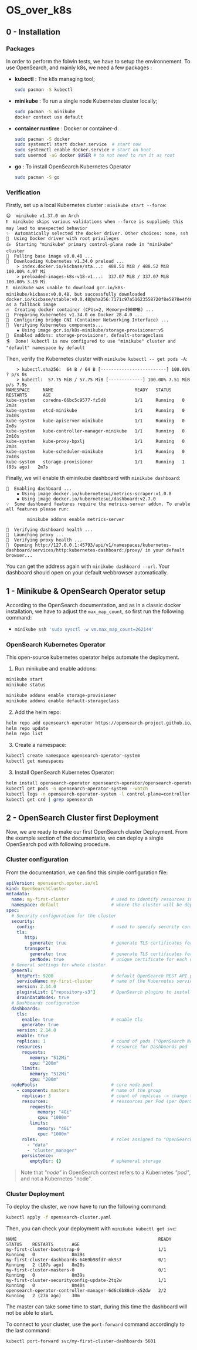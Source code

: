 # OS_over_k8s

## 0 - Installation

### Packages

In order to perform the folwin tests, we have to setup the environnement. To use OpenSearch, and mainly k8s, we need a few packages :
- **kubectl** : The k8s managing tool;
  ```bash
  sudo pacman -S kubectl
  ```

- **minikube** : To run a single node Kubernetes cluster locally;
  ```bash
  sudo pacman -S minikube
  docker context use default
  ```
- **container runtime** : Docker or container-d.
  ```bash
  sudo pacman -S docker
  sudo systemctl start docker.service  # start now
  sudo systemctl enable docker.service # start on boot
  sudo usermod -aG docker $USER # to not need to run it as root
  ```
- **go** : To install OpenSearch Kubernetes Operator
  ```bash
  sudo pacman -S go
  ```

### Verification

Firstly, set up a local Kubernetes cluster : `minikube start --force`:
```text
😄  minikube v1.37.0 on Arch 
❗  minikube skips various validations when --force is supplied; this may lead to unexpected behavior
✨  Automatically selected the docker driver. Other choices: none, ssh
📌  Using Docker driver with root privileges
👍  Starting "minikube" primary control-plane node in "minikube" cluster
🚜  Pulling base image v0.0.48 ...
💾  Downloading Kubernetes v1.34.0 preload ...
    > index.docker.io/kicbase/sta...:  488.51 MiB / 488.52 MiB  100.00% 4.97 Mi
    > preloaded-images-k8s-v18-v1...:  337.07 MiB / 337.07 MiB  100.00% 3.19 Mi
❗  minikube was unable to download gcr.io/k8s-minikube/kicbase:v0.0.48, but successfully downloaded docker.io/kicbase/stable:v0.0.48@sha256:7171c97a51623558720f8e5878e4f4637da093e2f2ed589997bedc6c1549b2b1 as a fallback image
🔥  Creating docker container (CPUs=2, Memory=4900MB) ...
🐳  Preparing Kubernetes v1.34.0 on Docker 28.4.0 ...
🔗  Configuring bridge CNI (Container Networking Interface) ...
🔎  Verifying Kubernetes components...
    ▪ Using image gcr.io/k8s-minikube/storage-provisioner:v5
🌟  Enabled addons: storage-provisioner, default-storageclass
🏄  Done! kubectl is now configured to use "minikube" cluster and "default" namespace by default
```

Then, verify the Kubernetes cluster with `minikube kubectl -- get pods -A`:
```text
    > kubectl.sha256:  64 B / 64 B [-------------------------] 100.00% ? p/s 0s
    > kubectl:  57.75 MiB / 57.75 MiB [-------------] 100.00% 7.51 MiB p/s 7.9s
NAMESPACE     NAME                               READY   STATUS    RESTARTS      AGE
kube-system   coredns-66bc5c9577-fz5d8           1/1     Running   0             2m3s
kube-system   etcd-minikube                      1/1     Running   0             2m10s
kube-system   kube-apiserver-minikube            1/1     Running   0             2m8s
kube-system   kube-controller-manager-minikube   1/1     Running   0             2m10s
kube-system   kube-proxy-bpxlj                   1/1     Running   0             2m3s
kube-system   kube-scheduler-minikube            1/1     Running   0             2m10s
kube-system   storage-provisioner                1/1     Running   1 (93s ago)   2m7s
```

Finally, we will enable th eminikube dashboard with `minikube dashboard`:
```text
🔌  Enabling dashboard ...
    ▪ Using image docker.io/kubernetesui/metrics-scraper:v1.0.8
    ▪ Using image docker.io/kubernetesui/dashboard:v2.7.0
💡  Some dashboard features require the metrics-server addon. To enable all features please run:

        minikube addons enable metrics-server

🤔  Verifying dashboard health ...
🚀  Launching proxy ...
🤔  Verifying proxy health ...
🎉  Opening http://127.0.0.1:45793/api/v1/namespaces/kubernetes-dashboard/services/http:kubernetes-dashboard:/proxy/ in your default browser...
```

You can get the address again with `minikube dashboard --url`. Your dashboard should open on your default webbrowser automatically.


## 1 - Minikube & OpenSearch Operator setup

According to the OpenSearch documentation, and as in a classic docker installation, we have to adjust the `max_map_count`, so first run the following command:
- ```bash
  minikube ssh 'sudo sysctl -w vm.max_map_count=262144'
  ```

### OpenSearch Kubernetes Operator

This open-source kubernetes operator helps automate the deployment.


1. Run minikube and enable addons:
  ```bash
  minikube start
  minikube status

  minikube addons enable storage-provisioner
  minikube addons enable default-storageclass
  ```
2. Add the helm repo:
  ```bash
  helm repo add opensearch-operator https://opensearch-project.github.io/opensearch-k8s-operator/
  helm repo update
  helm repo list
  ```
3. Create a namespace:
  ```bash
  kubectl create namespace opensearch-operator-system
  kubectl get namespaces
  ```

3. Install OpenSearch Kubernetes Operator:
  ```bash
  helm install opensearch-operator opensearch-operator/opensearch-operator --namespace opensearch-operator-system
  kubectl get pods -n opensearch-operator-system --watch
  kubectl logs -n opensearch-operator-system -l control-plane=controller-manager --tail=50
  kubectl get crd | grep opensearch

  ```


## 2 - OpenSearch Cluster first Deployment

Now, we are ready to make our first OpenSearch cluster Deployment. From the example section of the documentatio, we can deploy a single OpenSearch pod with following procedure.

### Cluster configuration

From the documentation, we can find this simple configuration file:
```yaml
apiVersion: opensearch.opster.io/v1
kind: OpenSearchCluster
metadata:
  name: my-first-cluster                # used to identify resources in Kubernetes
  namespace: default                    # where the cluster will be deployed
spec:
  # Security configuration for the cluster
  security:                             
    config:                             # used to specify security config (TLS certificates, roles, ...)
    tls:
       http:
         generate: true                 # generate TLS certificates for HTTP
       transport:
         generate: true                 # generate TLS certificates for transport
         perNode: true                  # unique certificate for each node
  # General settings for whole cluster
  general:
    httpPort: 9200                      # default OpenSearch REST API port
    serviceName: my-first-cluster       # name of the Kubernetes service
    version: 2.14.0
    pluginsList: ["repository-s3"]      # OpenSearch plugins to install
    drainDataNodes: true
  # Dashboards configuration
  dashboards:
    tls:
      enable: true                      # enable tls
      generate: true
    version: 2.14.0
    enable: true
    replicas: 1                         # cound of pods ("OpenSearch Node")
    resources:                          # resource for Dashboards pod
      requests:
         memory: "512Mi"
         cpu: "200m"
      limits:
         memory: "512Mi"
         cpu: "200m"
  nodePools:                            # core node pool
    - component: masters                # name of the group
      replicas: 3                       # count of replicas -> change to 1 if your test lab has ressources constraints
      resources:                        # ressources per Pod (per OpenSearch node)
         requests:
            memory: "4Gi"
            cpu: "1000m"
         limits:
            memory: "4Gi"
            cpu: "1000m"
      roles:                            # roles assigned to "OpenSearch nodes"
        - "data"
        - "cluster_manager"
      persistence:
         emptyDir: {}                   # ephemeral storage

```

> Note that *"node"* in OpenSearch context refers to a Kubernetes *"pod"*, and not a Kubernetes "node".

### Cluster Deployment

To deploy the cluster, we now have to run the following command:
```bash
kubectl apply -f opensearch-cluster.yaml
```

Then, you can check your deployment with `minikube kubectl get svc`:
```text
NAME                                                      READY   STATUS    RESTARTS       AGE
my-first-cluster-bootstrap-0                              1/1     Running   0              8m39s
my-first-cluster-dashboards-6469b98fd7-mk9s7              0/1     Running   2 (107s ago)   8m28s
my-first-cluster-masters-0                                0/1     Running   0              8m39s
my-first-cluster-securityconfig-update-2tq2w              1/1     Running   0              8m40s
opensearch-operator-controller-manager-6d6c6b88c8-x52dw   2/2     Running   2 (27m ago)    30m
```
The master can take some time to start, during this time the dashboard will not be able to start.

To connect to your cluster, use the `port-forward` command accordingly to the last command:
```bash
kubectl port-forward svc/my-first-cluster-dashboards 5601
```